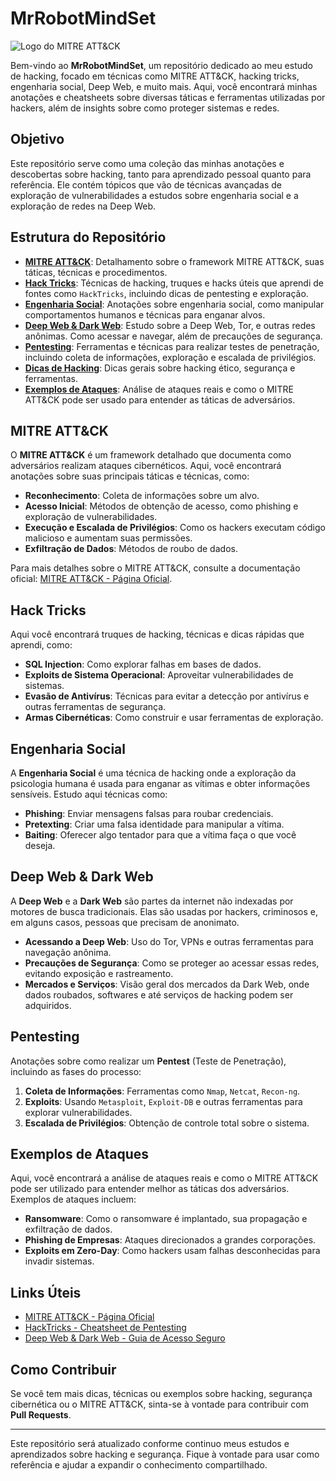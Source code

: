 # MrRobotMindSet
![Logo do MITRE ATT&CK]([https://example.com/mitre-attack-logo.png](https://www.popsci.com/wp-content/uploads/2019/03/18/S3DRMZUTOSHIE55O5I62C2NVGE.jpg?quality=85&w=2560))

Bem-vindo ao **MrRobotMindSet**, um repositório dedicado ao meu estudo de hacking, focado em técnicas como MITRE ATT&CK, hacking tricks, engenharia social, Deep Web, e muito mais. Aqui, você encontrará minhas anotações e cheatsheets sobre diversas táticas e ferramentas utilizadas por hackers, além de insights sobre como proteger sistemas e redes.

## Objetivo

Este repositório serve como uma coleção das minhas anotações e descobertas sobre hacking, tanto para aprendizado pessoal quanto para referência. Ele contém tópicos que vão de técnicas avançadas de exploração de vulnerabilidades a estudos sobre engenharia social e a exploração de redes na Deep Web.

## Estrutura do Repositório

- **[MITRE ATT&CK](MITRE-ATTACK.md)**: Detalhamento sobre o framework MITRE ATT&CK, suas táticas, técnicas e procedimentos.
- **[Hack Tricks](HackTricks.md)**: Técnicas de hacking, truques e hacks úteis que aprendi de fontes como `HackTricks`, incluindo dicas de pentesting e exploração.
- **[Engenharia Social](EngenhariaSocial.md)**: Anotações sobre engenharia social, como manipular comportamentos humanos e técnicas para enganar alvos.
- **[Deep Web & Dark Web](DeepWeb.md)**: Estudo sobre a Deep Web, Tor, e outras redes anônimas. Como acessar e navegar, além de precauções de segurança.
- **[Pentesting](Pentesting.md)**: Ferramentas e técnicas para realizar testes de penetração, incluindo coleta de informações, exploração e escalada de privilégios.
- **[Dicas de Hacking](HackingTips.md)**: Dicas gerais sobre hacking ético, segurança e ferramentas.
- **[Exemplos de Ataques](Exemplos.md)**: Análise de ataques reais e como o MITRE ATT&CK pode ser usado para entender as táticas de adversários.

## MITRE ATT&CK

O **MITRE ATT&CK** é um framework detalhado que documenta como adversários realizam ataques cibernéticos. Aqui, você encontrará anotações sobre suas principais táticas e técnicas, como:

- **Reconhecimento**: Coleta de informações sobre um alvo.
- **Acesso Inicial**: Métodos de obtenção de acesso, como phishing e exploração de vulnerabilidades.
- **Execução e Escalada de Privilégios**: Como os hackers executam código malicioso e aumentam suas permissões.
- **Exfiltração de Dados**: Métodos de roubo de dados.

Para mais detalhes sobre o MITRE ATT&CK, consulte a documentação oficial: [MITRE ATT&CK - Página Oficial](https://attack.mitre.org/).

## Hack Tricks

Aqui você encontrará truques de hacking, técnicas e dicas rápidas que aprendi, como:

- **SQL Injection**: Como explorar falhas em bases de dados.
- **Exploits de Sistema Operacional**: Aproveitar vulnerabilidades de sistemas.
- **Evasão de Antivírus**: Técnicas para evitar a detecção por antivírus e outras ferramentas de segurança.
- **Armas Cibernéticas**: Como construir e usar ferramentas de exploração.

## Engenharia Social

A **Engenharia Social** é uma técnica de hacking onde a exploração da psicologia humana é usada para enganar as vítimas e obter informações sensíveis. Estudo aqui técnicas como:

- **Phishing**: Enviar mensagens falsas para roubar credenciais.
- **Pretexting**: Criar uma falsa identidade para manipular a vítima.
- **Baiting**: Oferecer algo tentador para que a vítima faça o que você deseja.

## Deep Web & Dark Web

A **Deep Web** e a **Dark Web** são partes da internet não indexadas por motores de busca tradicionais. Elas são usadas por hackers, criminosos e, em alguns casos, pessoas que precisam de anonimato.

- **Acessando a Deep Web**: Uso do Tor, VPNs e outras ferramentas para navegação anônima.
- **Precauções de Segurança**: Como se proteger ao acessar essas redes, evitando exposição e rastreamento.
- **Mercados e Serviços**: Visão geral dos mercados da Dark Web, onde dados roubados, softwares e até serviços de hacking podem ser adquiridos.

## Pentesting

Anotações sobre como realizar um **Pentest** (Teste de Penetração), incluindo as fases do processo:

1. **Coleta de Informações**: Ferramentas como `Nmap`, `Netcat`, `Recon-ng`.
2. **Exploits**: Usando `Metasploit`, `Exploit-DB` e outras ferramentas para explorar vulnerabilidades.
3. **Escalada de Privilégios**: Obtenção de controle total sobre o sistema.

## Exemplos de Ataques

Aqui, você encontrará a análise de ataques reais e como o MITRE ATT&CK pode ser utilizado para entender melhor as táticas dos adversários. Exemplos de ataques incluem:

- **Ransomware**: Como o ransomware é implantado, sua propagação e exfiltração de dados.
- **Phishing de Empresas**: Ataques direcionados a grandes corporações.
- **Exploits em Zero-Day**: Como hackers usam falhas desconhecidas para invadir sistemas.

## Links Úteis

- [MITRE ATT&CK - Página Oficial](https://attack.mitre.org/)
- [HackTricks - Cheatsheet de Pentesting](https://book.hacktricks.xyz/)
- [Deep Web & Dark Web - Guia de Acesso Seguro](https://www.deeweb.com/)

## Como Contribuir

Se você tem mais dicas, técnicas ou exemplos sobre hacking, segurança cibernética ou o MITRE ATT&CK, sinta-se à vontade para contribuir com **Pull Requests**.

---

Este repositório será atualizado conforme continuo meus estudos e aprendizados sobre hacking e segurança. Fique à vontade para usar como referência e ajudar a expandir o conhecimento compartilhado.
